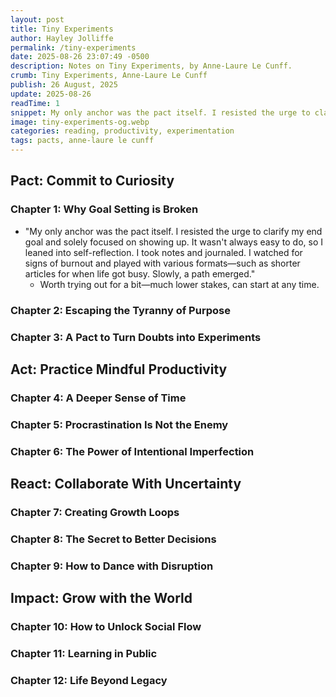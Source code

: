 ```yaml
---
layout: post
title: Tiny Experiments
author: Hayley Jolliffe
permalink: /tiny-experiments
date: 2025-08-26 23:07:49 -0500
description: Notes on Tiny Experiments, by Anne-Laure Le Cunff.
crumb: Tiny Experiments, Anne-Laure Le Cunff
publish: 26 August, 2025
update: 2025-08-26
readTime: 1
snippet: My only anchor was the pact itself. I resisted the urge to clarify my end goal and solely focused on showing up.
image: tiny-experiments-og.webp
categories: reading, productivity, experimentation
tags: pacts, anne-laure le cunff
---
```


## Pact: Commit to Curiosity

### Chapter 1: Why Goal Setting is Broken

- "My only anchor was the pact itself. I resisted the urge to clarify my end goal and solely focused on showing up. It wasn't always easy to do, so I leaned into self-reflection. I took notes and journaled. I watched for signs of burnout and played with various formats—such as shorter articles for when life got busy. Slowly, a path emerged."
	- Worth trying out for a bit—much lower stakes, can start at any time.

### Chapter 2: Escaping the Tyranny of Purpose

### Chapter 3: A Pact to Turn Doubts into Experiments

## Act: Practice Mindful Productivity

### Chapter 4: A Deeper Sense of Time

### Chapter 5: Procrastination Is Not the Enemy

### Chapter 6: The Power of Intentional Imperfection

## React: Collaborate With Uncertainty

### Chapter 7: Creating Growth Loops

### Chapter 8: The Secret to Better Decisions

### Chapter 9: How to Dance with Disruption

## Impact: Grow with the World

### Chapter 10: How to Unlock Social Flow

### Chapter 11: Learning in Public

### Chapter 12: Life Beyond Legacy